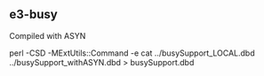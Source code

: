 ## e3-busy

Compiled with ASYN

perl -CSD -MExtUtils::Command -e cat ../busySupport_LOCAL.dbd ../busySupport_withASYN.dbd > busySupport.dbd
